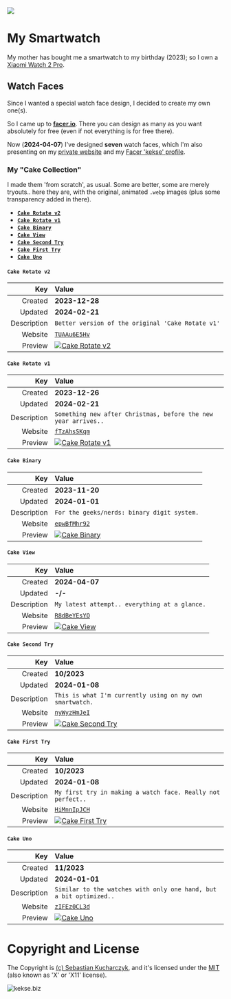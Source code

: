 <img src="https://kekse.biz/github.php?draw&override=github:smartwatch" />

# My **Smartwatch**
My mother has bought me a smartwatch to my birthday (2023); so I own a [Xiaomi Watch 2 Pro](https://kekse.biz/?~hardware).

## Watch Faces
Since I wanted a special watch face design, I decided to create my own one(s).

So I came up to [**facer.io**](https://facer.io/). There you can design as many as you want
absolutely for free (even if not everything is for free there).

Now (**2024-04-07**) I've designed **seven** watch faces, which I'm also presenting on my
[private website](https://kekse.biz/?~watch) and my [Facer 'kekse' profile](https://www.facer.io/u/kekse).

### My "**Cake Collection**"
I made them 'from scratch', as usual. Some are better, some are merely tryouts.. here they are,
with the original, animated `.webp` images (plus some transparency added in there).

* [**`Cake Rotate v2`**](#cake-rotate-v2)
* [**`Cake Rotate v1`**](#cake-rotate-v1)
* [**`Cake Binary`**](#cake-binary)
* [**`Cake View`**](#cake-view)
* [**`Cake Second Try`**](#cake-second-try)
* [**`Cake First Try`**](#cake-first-try)
* [**`Cake Uno`**](#cake-uno)

#### **`Cake Rotate v2`**
| Key         | Value                                                                                                       |
| ----------: | :---------------------------------------------------------------------------------------------------------- |
| Created     | **2023-12-28**                                                                                              |
| Updated     | **2024-02-21**                                                                                              |
| Description | `Better version of the original 'Cake Rotate v1'`                                                           |
| Website     | [`TUAAu6E5Hv`](https://www.facer.io/watchface/TUAAu6E5Hv?watchModel=fossilqmarshal)                         |
| Preview     | <a href="img/Cake Rotate v2.png"><img src="img/Cake Rotate v2.webp" alt="Cake Rotate v2" /></a>             |

#### **`Cake Rotate v1`**
| Key         | Value                                                                                                       |
| ----------: | :---------------------------------------------------------------------------------------------------------- |
| Created     | **2023-12-26**                                                                                              |
| Updated     | **2024-02-21**                                                                                              |
| Description | `Something new after Christmas, before the new year arrives..`                                              |
| Website     | [`fTzAhsSKqm`](https://www.facer.io/watchface/fTzAhsSKqm?watchModel=fossilqmarshal)                         |
| Preview     | <a href="img/Cake Rotate v1.png"><img src="img/Cake Rotate v1.webp" alt="Cake Rotate v1" /></a>             |

#### **`Cake Binary`**
| Key         | Value                                                                                                       |
| ----------: | :---------------------------------------------------------------------------------------------------------- |
| Created     | **2023-11-20**                                                                                              |
| Updated     | **2024-01-01**                                                                                              |
| Description | `For the geeks/nerds: binary digit system.`                                                                 |
| Website     | [`epwBfMhr92`](https://www.facer.io/watchface/epwBfMhr92?watchModel=fossilqmarshal)                         |
| Preview     | <a href="img/Cake Binary.png"><img src="img/Cake Binary.webp" alt="Cake Binary" /></a>                      |

#### **`Cake View`**
| Key         | Value                                                                                                       |
| ----------: | :---------------------------------------------------------------------------------------------------------- |
| Created     | **2024-04-07**                                                                                              |
| Updated     | **-/-**                                                                                                     |
| Description | `My latest attempt.. everything at a glance.`                                                               |
| Website     | [`R8dBeYEsYO`](https://www.facer.io/watchface/R8dBeYEsYO?watchModel=fossilqmarshal)                         |
| Preview     | <a href="img/Cake View.png"><img src="img/Cake View.webp" alt="Cake View" /></a>                            |

#### **`Cake Second Try`**
| Key         | Value                                                                                                       |
| ----------: | :---------------------------------------------------------------------------------------------------------- |
| Created     | **10/2023**                                                                                                 |
| Updated     | **2024-01-08**                                                                                              |
| Description | `This is what I'm currently using on my own smartwatch.`                                                    |
| Website     | [`nyWyzHmJeI`](https://www.facer.io/watchface/nyWyzHmJeI?watchModel=fossilqmarshal)                         |
| Preview     | <a href="img/Cake Second Try.png"><img src="img/Cake Second Try.webp" alt="Cake Second Try" /></a>          |

#### **`Cake First Try`**
| Key         | Value                                                                                                       |
| ----------: | :---------------------------------------------------------------------------------------------------------- |
| Created     | **10/2023**                                                                                                 |
| Updated     | **2024-01-08**                                                                                              |
| Description | `My first try in making a watch face. Really not perfect..`                                                 |
| Website     | [`HiMnnIpJCH`](https://www.facer.io/watchface/HiMnnIpJCH?watchModel=fossilqmarshal)                         |
| Preview     | <a href="img/Cake First Try.png"><img src="img/Cake First Try.webp" alt="Cake First Try" /></a>             |

#### **`Cake Uno`**
| Key         | Value                                                                                                       |
| ----------: | :---------------------------------------------------------------------------------------------------------- |
| Created     | **11/2023**                                                                                                 |
| Updated     | **2024-01-01**                                                                                              |
| Description | `Similar to the watches with only one hand, but a bit optimized..`                                          |
| Website     | [`zIFEz0CL3d`](https://www.facer.io/watchface/zIFEz0CL3d?watchModel=fossilqmarshal)                         |
| Preview     | <a href="img/Cake Uno.png"><img src="img/Cake Uno.webp" alt="Cake Uno" /></a>                               |


# Copyright and License
The Copyright is [(c) Sebastian Kucharczyk](COPYRIGHT.txt),
and it's licensed under the [MIT](LICENSE.txt) (also known as 'X' or 'X11' license).

![kekse.biz](favicon.png)
